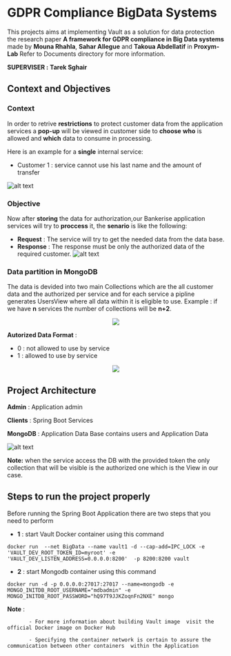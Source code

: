 # GDPR Compliance BigData Systems 
This projects aims at implementing Vault as a solution for data protection the research paper **A framework for GDPR compliance in Big Data
systems** made by **Mouna Rhahla**, **Sahar Allegue** and **Takoua Abdellatif** in **Proxym-Lab** Refer to Documents directory for more information.

**SUPERVISER :** **Tarek Sghair**

## Context and Objectives

### Context

In order to retrive **restrictions** to protect customer data from the application services a **pop-up** will be viewed in customer side to **choose** **who** is allowed and **which** data to consume in processing.

Here is an example for a **single** internal service: 

- Customer 1 : service cannot use his last name and the amount of transfer 

![alt text](https://github.com/SabriMahmoud/GDPR_Compliance_BigData_Systems/blob/development/Documents/context.png)

### Objective 
Now after **storing** the data for authorization,our Bankerise application services will try to **proccess** it, the **senario** is like the following: 
- **Request** : The service will try to get the needed data from the data base. 
- **Response** : The response must be only the authorized data of the required customer.
![alt text](https://github.com/SabriMahmoud/GDPR_Compliance_BigData_Systems/blob/development/Documents/objective.png)

### Data partition in MongoDB 
The data is devided into two main Collections which are the all customer data and the authorized per service and for each service a pipline generates UsersView where all data within it is eligible to use.
Example : if we have **n** services the number of collections will be **n+2**. 


<p align="center">
  <img src="https://github.com/SabriMahmoud/GDPR_Compliance_BigData_Systems/blob/development/Documents/dataPartition.png" />
</p>

**Autorized Data Format** : 
- 0 : not allowed to use by service 
- 1 : allowed to use by service 

<p align="center">
  <img src="https://github.com/SabriMahmoud/GDPR_Compliance_BigData_Systems/blob/development/Documents/authorized_data.png" />
</p>



## Project Architecture 

**Admin** : Application admin 

**Clients** : Spring Boot Services 

**MongoDB** : Application Data Base contains users and Application Data 


![alt text](https://mktg-content-api-hashicorp.vercel.app/api/assets?product=tutorials&version=main&asset=public%2Fimg%2Fvault%2Fvault-mongodb.png)

**Note:** when the service access the DB with the provided token the only collection that will be visible is the authorized one which is the View in our case.



## Steps to run the project properly 
Before running the Spring Boot Application  there are two steps that you need to perform 
- **1** : start Vault Docker container using this command 


``docker run  --net BigData --name vault1 -d --cap-add=IPC_LOCK
-e 'VAULT_DEV_ROOT_TOKEN_ID=myroot' -e 'VAULT_DEV_LISTEN_ADDRESS=0.0.0.0:8200' 
-p 8200:8200 vault``

- **2** : start Mongodb container using this command 

``docker run -d -p 0.0.0.0:27017:27017 --name=mongodb -e MONGO_INITDB_ROOT_USERNAME="mdbadmin" -e MONGO_INITDB_ROOT_PASSWORD="hQ97T9JJKZoqnFn2NXE" mongo
``

**Note** : 

           - For more information about building Vault image  visit the official Docker image on Docker Hub 

           - Specifying the container network is certain to assure the communication between other containers  within the Application 
           

   

